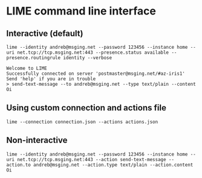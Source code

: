 # LIME command line interface


## Interactive (default)

```
lime --identity andreb@msging.net --password 123456 --instance home --uri net.tcp://tcp.msging.net:443 --presence.status available --presence.routingrule identity --verbose

Welcome to LIME
Successfully connected on server 'postmaster@msging.net/#az-iris1'
Send 'help' if you are in trouble
> send-text-message --to andreb@msging.net --type text/plain --content Oi
```

## Using custom connection and actions file

```
lime --connection connection.json --actions actions.json 
```



## Non-interactive

```
lime --identity andreb@msging.net --password 123456 --instance home --uri net.tcp://tcp.msging.net:443 --action send-text-message --action.to andreb@msging.net --action.type text/plain --action.content Oi
```

